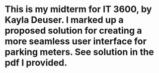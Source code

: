# This is my midterm for IT 3600, by Kayla Deuser. I marked up a proposed solution for creating a more seamless user interface for parking meters. See solution in the pdf I provided. 
